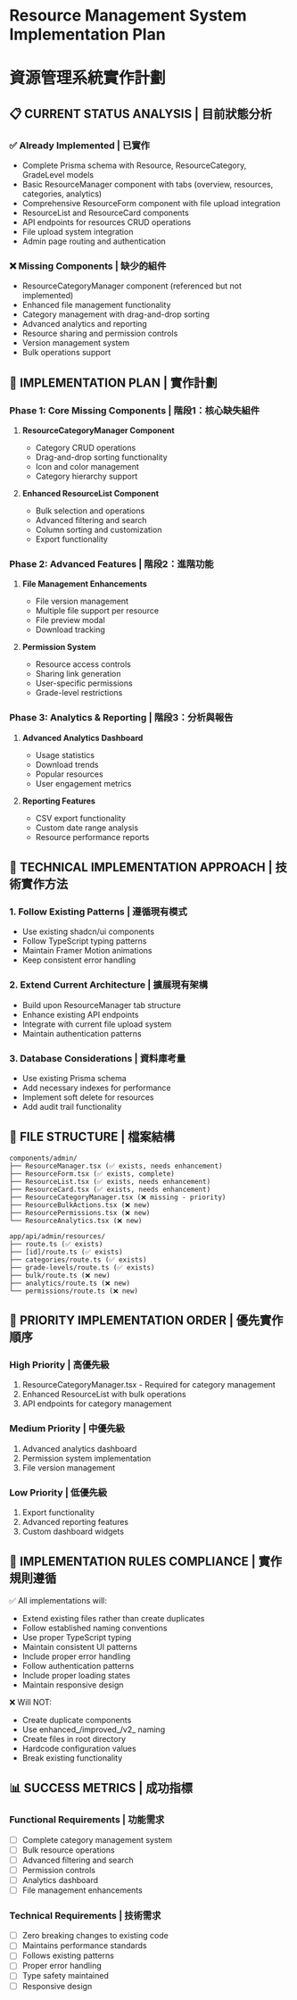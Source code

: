 # Resource Management System Implementation Plan
# 資源管理系統實作計劃

## 📋 CURRENT STATUS ANALYSIS | 目前狀態分析

### ✅ Already Implemented | 已實作
- Complete Prisma schema with Resource, ResourceCategory, GradeLevel models
- Basic ResourceManager component with tabs (overview, resources, categories, analytics)
- Comprehensive ResourceForm component with file upload integration
- ResourceList and ResourceCard components
- API endpoints for resources CRUD operations
- File upload system integration
- Admin page routing and authentication

### ❌ Missing Components | 缺少的組件
- ResourceCategoryManager component (referenced but not implemented)
- Enhanced file management functionality
- Category management with drag-and-drop sorting
- Advanced analytics and reporting
- Resource sharing and permission controls
- Version management system
- Bulk operations support

## 🚀 IMPLEMENTATION PLAN | 實作計劃

### Phase 1: Core Missing Components | 階段1：核心缺失組件
1. **ResourceCategoryManager Component**
   - Category CRUD operations
   - Drag-and-drop sorting functionality
   - Icon and color management
   - Category hierarchy support

2. **Enhanced ResourceList Component**
   - Bulk selection and operations
   - Advanced filtering and search
   - Column sorting and customization
   - Export functionality

### Phase 2: Advanced Features | 階段2：進階功能
1. **File Management Enhancements**
   - File version management
   - Multiple file support per resource
   - File preview modal
   - Download tracking

2. **Permission System**
   - Resource access controls
   - Sharing link generation
   - User-specific permissions
   - Grade-level restrictions

### Phase 3: Analytics & Reporting | 階段3：分析與報告
1. **Advanced Analytics Dashboard**
   - Usage statistics
   - Download trends
   - Popular resources
   - User engagement metrics

2. **Reporting Features**
   - CSV export functionality
   - Custom date range analysis
   - Resource performance reports

## 🔧 TECHNICAL IMPLEMENTATION APPROACH | 技術實作方法

### 1. Follow Existing Patterns | 遵循現有模式
- Use existing shadcn/ui components
- Follow TypeScript typing patterns
- Maintain Framer Motion animations
- Keep consistent error handling

### 2. Extend Current Architecture | 擴展現有架構
- Build upon ResourceManager tab structure
- Enhance existing API endpoints
- Integrate with current file upload system
- Maintain authentication patterns

### 3. Database Considerations | 資料庫考量
- Use existing Prisma schema
- Add necessary indexes for performance
- Implement soft delete for resources
- Add audit trail functionality

## 📁 FILE STRUCTURE | 檔案結構

```
components/admin/
├── ResourceManager.tsx (✅ exists, needs enhancement)
├── ResourceForm.tsx (✅ exists, complete)
├── ResourceList.tsx (✅ exists, needs enhancement)
├── ResourceCard.tsx (✅ exists, needs enhancement)
├── ResourceCategoryManager.tsx (❌ missing - priority)
├── ResourceBulkActions.tsx (❌ new)
├── ResourcePermissions.tsx (❌ new)
└── ResourceAnalytics.tsx (❌ new)

app/api/admin/resources/
├── route.ts (✅ exists)
├── [id]/route.ts (✅ exists)
├── categories/route.ts (✅ exists)
├── grade-levels/route.ts (✅ exists)
├── bulk/route.ts (❌ new)
├── analytics/route.ts (❌ new)
└── permissions/route.ts (❌ new)
```

## 🎯 PRIORITY IMPLEMENTATION ORDER | 優先實作順序

### High Priority | 高優先級
1. ResourceCategoryManager.tsx - Required for category management
2. Enhanced ResourceList with bulk operations
3. API endpoints for category management

### Medium Priority | 中優先級
1. Advanced analytics dashboard
2. Permission system implementation
3. File version management

### Low Priority | 低優先級
1. Export functionality
2. Advanced reporting features
3. Custom dashboard widgets

## 🚨 IMPLEMENTATION RULES COMPLIANCE | 實作規則遵循

✅ All implementations will:
- Extend existing files rather than create duplicates
- Follow established naming conventions
- Use proper TypeScript typing
- Maintain consistent UI patterns
- Include proper error handling
- Follow authentication patterns
- Include proper loading states
- Maintain responsive design

❌ Will NOT:
- Create duplicate components
- Use enhanced_/improved_/v2_ naming
- Create files in root directory
- Hardcode configuration values
- Break existing functionality

## 📊 SUCCESS METRICS | 成功指標

### Functional Requirements | 功能需求
- [ ] Complete category management system
- [ ] Bulk resource operations
- [ ] Advanced filtering and search
- [ ] Permission controls
- [ ] Analytics dashboard
- [ ] File management enhancements

### Technical Requirements | 技術需求
- [ ] Zero breaking changes to existing code
- [ ] Maintains performance standards
- [ ] Follows existing patterns
- [ ] Proper error handling
- [ ] Type safety maintained
- [ ] Responsive design